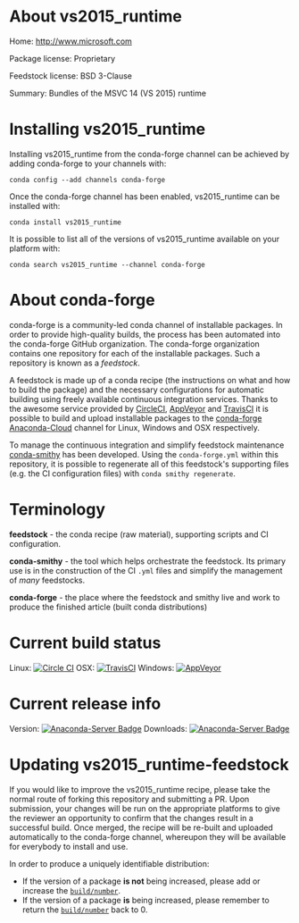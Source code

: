 About vs2015_runtime
====================

Home: http://www.microsoft.com

Package license: Proprietary

Feedstock license: BSD 3-Clause

Summary: Bundles of the MSVC 14 (VS 2015) runtime



Installing vs2015_runtime
=========================

Installing vs2015_runtime from the conda-forge channel can be achieved by adding conda-forge to your channels with:

```
conda config --add channels conda-forge
```

Once the conda-forge channel has been enabled, vs2015_runtime can be installed with:

```
conda install vs2015_runtime
```

It is possible to list all of the versions of vs2015_runtime available on your platform with:

```
conda search vs2015_runtime --channel conda-forge
```


About conda-forge
=================

conda-forge is a community-led conda channel of installable packages.
In order to provide high-quality builds, the process has been automated into the
conda-forge GitHub organization. The conda-forge organization contains one repository 
for each of the installable packages. Such a repository is known as a *feedstock*.

A feedstock is made up of a conda recipe (the instructions on what and how to build
the package) and the necessary configurations for automatic building using freely
available continuous integration services. Thanks to the awesome service provided by
[CircleCI](https://circleci.com/), [AppVeyor](http://www.appveyor.com/)
and [TravisCI](https://travis-ci.org/) it is possible to build and upload installable
packages to the [conda-forge](https://anaconda.org/conda-forge)
[Anaconda-Cloud](http://docs.anaconda.org/) channel for Linux, Windows and OSX respectively.

To manage the continuous integration and simplify feedstock maintenance
[conda-smithy](http://github.com/conda-forge/conda-smithy) has been developed.
Using the ``conda-forge.yml`` within this repository, it is possible to regenerate all of
this feedstock's supporting files (e.g. the CI configuration files) with ``conda smithy regenerate``.


Terminology
===========

**feedstock** - the conda recipe (raw material), supporting scripts and CI configuration.

**conda-smithy** - the tool which helps orchestrate the feedstock.
                   Its primary use is in the construction of the CI ``.yml`` files
                   and simplify the management of *many* feedstocks.

**conda-forge** - the place where the feedstock and smithy live and work to
                  produce the finished article (built conda distributions)

Current build status
====================

Linux: [![Circle CI](https://circleci.com/gh/conda-forge/vs2015_runtime-feedstock.svg?style=svg)](https://circleci.com/gh/conda-forge/vs2015_runtime-feedstock)
OSX: [![TravisCI](https://travis-ci.org/conda-forge/vs2015_runtime-feedstock.svg?branch=master)](https://travis-ci.org/conda-forge/vs2015_runtime-feedstock) 
Windows: [![AppVeyor](https://ci.appveyor.com/api/projects/status/github/conda-forge/vs2015-runtime-feedstock?svg=True)](https://ci.appveyor.com/project/conda-forge/vs2015-runtime-feedstock/branch/master)

Current release info
====================
Version: [![Anaconda-Server Badge](https://anaconda.org/conda-forge/vs2015_runtime/badges/version.svg)](https://anaconda.org/conda-forge/vs2015_runtime)
Downloads: [![Anaconda-Server Badge](https://anaconda.org/conda-forge/vs2015_runtime/badges/downloads.svg)](https://anaconda.org/conda-forge/vs2015_runtime)


Updating vs2015_runtime-feedstock
=================================

If you would like to improve the vs2015_runtime recipe, please take the normal
route of forking this repository and submitting a PR. Upon submission, your changes will
be run on the appropriate platforms to give the reviewer an opportunity to confirm that the
changes result in a successful build. Once merged, the recipe will be re-built and uploaded
automatically to the conda-forge channel, whereupon they will be available for everybody to
install and use.

In order to produce a uniquely identifiable distribution:
 * If the version of a package **is not** being increased, please add or increase
   the [``build/number``](http://conda.pydata.org/docs/building/meta-yaml.html#build-number-and-string). 
 * If the version of a package **is** being increased, please remember to return
   the [``build/number``](http://conda.pydata.org/docs/building/meta-yaml.html#build-number-and-string)
   back to 0.
